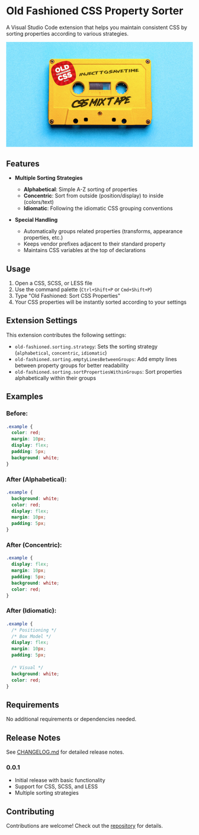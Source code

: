 # Old Fashioned CSS Property Sorter

A Visual Studio Code extension that helps you maintain consistent CSS by sorting properties according to various strategies.

![Old Fashioned CSS Sorter Demo](packages/vscode-old-fashioned/images/launch-image-old.jpg)

## Features

- **Multiple Sorting Strategies**
  - **Alphabetical**: Simple A-Z sorting of properties
  - **Concentric**: Sort from outside (position/display) to inside (colors/text)
  - **Idiomatic**: Following the idiomatic CSS grouping conventions

- **Special Handling**
  - Automatically groups related properties (transforms, appearance properties, etc.)
  - Keeps vendor prefixes adjacent to their standard property
  - Maintains CSS variables at the top of declarations

## Usage

1. Open a CSS, SCSS, or LESS file
2. Use the command palette (`Ctrl+Shift+P` or `Cmd+Shift+P`)
3. Type "Old Fashioned: Sort CSS Properties"
4. Your CSS properties will be instantly sorted according to your settings

## Extension Settings

This extension contributes the following settings:

* `old-fashioned.sorting.strategy`: Sets the sorting strategy (`alphabetical`, `concentric`, `idiomatic`)
* `old-fashioned.sorting.emptyLinesBetweenGroups`: Add empty lines between property groups for better readability
* `old-fashioned.sorting.sortPropertiesWithinGroups`: Sort properties alphabetically within their groups

## Examples

### Before:
```css
.example {
  color: red;
  margin: 10px;
  display: flex;
  padding: 5px;
  background: white;
}
```

### After (Alphabetical):
```css
.example {
  background: white;
  color: red;
  display: flex;
  margin: 10px;
  padding: 5px;
}
```

### After (Concentric):
```css
.example {
  display: flex;
  margin: 10px;
  padding: 5px;
  background: white;
  color: red;
}
```

### After (Idiomatic):
```css
.example {
  /* Positioning */
  /* Box Model */
  display: flex;
  margin: 10px;
  padding: 5px;
  
  /* Visual */
  background: white;
  color: red;
}
```

## Requirements

No additional requirements or dependencies needed.

## Release Notes

See [CHANGELOG.md](CHANGELOG.md) for detailed release notes.

### 0.0.1

- Initial release with basic functionality
- Support for CSS, SCSS, and LESS
- Multiple sorting strategies

## Contributing

Contributions are welcome! Check out the [repository](https://github.com/n8design/old-fashioned) for details.

